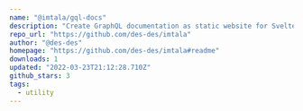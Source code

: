 ```yaml
---
name: "@imtala/gql-docs"
description: "Create GraphQL documentation as static website for Svelte projects."
repo_url: "https://github.com/des-des/imtala"
author: "@des-des"
homepage: "https://github.com/des-des/imtala#readme"
downloads: 1
updated: "2022-03-23T21:12:28.710Z"
github_stars: 3
tags: 
  - utility
---
```

